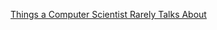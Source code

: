 [Things a Computer Scientist Rarely Talks About](http://cslipublications.stanford.edu/pdf/1575863278.pdf)


